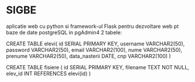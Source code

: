 # SIGBE
aplicatie web cu python si framework-ul Flask pentru dezvoltare web
pt baze de date postgreSQL
in pgAdmin4 2 tabele:

CREATE TABLE elevi(
  id SERIAL PRIMARY KEY,
  username VARCHAR2(50),
  password VARCHAR2(50),
  email VARCHAR2(100),
  nume VARCHAR2(50),
  prenume VARCHAR2(50),
  data_nasterii DATE,
  cnp VARCHAR2(100)
)

CREATE TABLE fisiere (
	id SERIAL PRIMARY KEY,
	filename TEXT NOT NULL,
	elev_id INT REFERENCES elevi(id)
)
